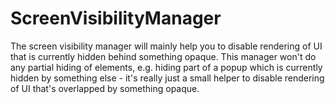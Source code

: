 # ScreenVisibilityManager
The screen visibility manager will mainly help you to disable rendering of UI that is currently hidden behind something opaque. This manager won't do any partial hiding of elements, e.g. hiding part of a popup which is currently hidden by something else - it's really just a small helper to disable rendering of UI that's overlapped by something opaque.
